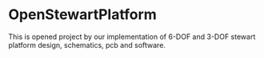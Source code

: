 # OpenStewartPlatform
This is opened project by our implementation of 6-DOF and 3-DOF stewart platform design, schematics, pcb and software.
